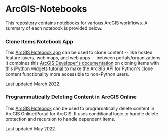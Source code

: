 # ArcGIS-Notebooks

This repository contains notebooks for various ArcGIS workflows. A summary of each notebook is provided below.

### Clone Items Notebook App

This [ArcGIS Notebook app](https://github.com/tyhranac/ArcGIS-Notebooks/blob/main/CloneItemsNotebookApp.ipynb) can be used to clone content -- like hosted feature layers, web maps, and web apps -- between portals/organizations. It combines this [ArcGIS Developer's documentation](https://developers.arcgis.com/python/guide/cloning-content/) on cloning items with this [iPython widgets tutorial](https://www.youtube.com/watch?v=abXuRM0QVD0) to make the ArcGIS API for Python's clone content functionality more accessible to non-Python users.

Last updated March 2022.

### Programmatically Deleting Content in ArcGIS Online

This [ArcGIS Notebook](https://github.com/tyhranac/ArcGIS-Notebooks/blob/main/DeleteContent.ipynb) can be used to programatically delete content in ArcGIS Online/Portal for ArcGIS. It uses conditional logic to handle delete protection and recursion to handle dependent items.

Last updated May 2022.
